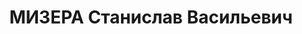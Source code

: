 ---
title: МИЗЕРА Станислав Васильевич
description: '1890 р., містечко Пулава Новоолександрівського повіту Люблінської губ.,
  поляк, з робітників, чл. ВКП(б), освіта початкова, начальник дворового цеху Дніпропетровського
  з-ду ім. Петровського.

  13.08.1937 р.звинувачений у належності до к/рев. організації, ув''язнений до ВТТ
  на 10 р.

  Реабілітований 15.03.1960 р.'
---